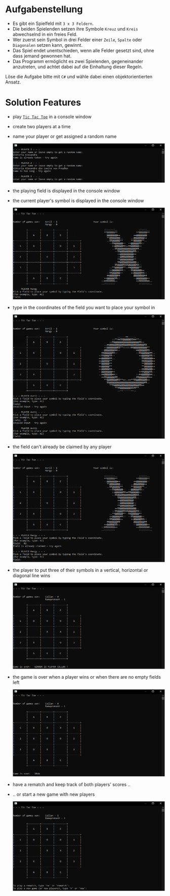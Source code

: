 # Aufgabenstellung

- Es gibt ein Spielfeld mit `3 x 3 Feldern`.
- Die beiden Spielenden setzen ihre Symbole `Kreuz` und `Kreis` abwechselnd in ein freies Feld.
- Wer zuerst sein Symbol in drei Felder einer `Zeile`, `Spalte` oder `Diagonalen` setzen kann, gewinnt.
- Das Spiel endet unentschieden, wenn alle Felder gesetzt sind, ohne dass jemand gewonnen hat.
- Das Programm ermöglicht es zwei Spielenden, gegeneinander anzutreten, und achtet dabei auf die Einhaltung dieser Regeln.

Löse die Aufgabe bitte mit `C#` und wähle dabei einen objektorientierten Ansatz.

# Solution Features

- play [`Tic Tac Toe`](https://en.wikipedia.org/wiki/Tic-tac-toe) in a console window
- create two players at a time
- name your player or get assigned a random name

   ![screenshot](Data/Images/Screenshot-2022-08-31-011430-907x232.png)

- the playing field is displayed in the console window
- the current player's symbol is displayed in the console window

   <!-- ![screenshot](Data/Images/Screenshot-2022-08-27-191111-907x545.png) -->
   ![screenshot](Data/Images/Screenshot-2022-08-27-191217-907x545.png)

- type in the coordinates of the field you want to place your symbol in

   ![screenshot](Data/Images/Screenshot-2022-08-27-191620-907x737.png)

- the field can't already be claimed by any player

   ![screenshot](Data/Images/Screenshot-2022-08-27-191749-907x642.png)

- the player to put three of their symbols in a vertical, horizontal or diagonal line wins

   ![screenshot](Data/Images/Screenshot-2022-08-28-184156-907x512.png)

- the game is over when a player wins or when there are no empty fields left

   ![screenshot](Data/Images/Screenshot-2022-08-28-183649-907x512.png)


- have a rematch and keep track of both players' scores ..
- .. or start a new game with new players

   <!-- ![screenshot](Data/Images/Screenshot-2022-08-28-183840-907x530.png) -->
   ![screenshot](Data/Images/Screenshot-2022-08-28-184244-907x530.png)
